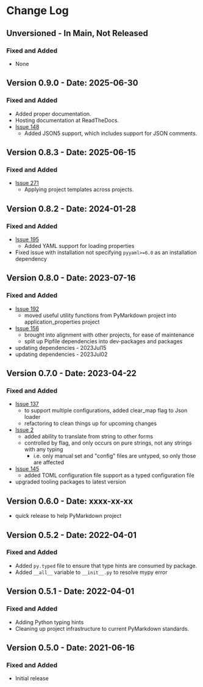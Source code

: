 # Change Log

## Unversioned - In Main, Not Released

<!--- pyml disable-next-line no-duplicate-heading-->
### Fixed and Added

- None

## Version 0.9.0 - Date: 2025-06-30

<!--- pyml disable-next-line no-duplicate-heading-->
### Fixed and Added

- Added proper documentation.
- Hosting documentation at ReadTheDocs.
- [Issue 148](https://github.com/jackdewinter/application_properties/issues/148)
    - Added JSON5 support, which includes support for JSON comments.

## Version 0.8.3 - Date: 2025-06-15

<!--- pyml disable-next-line no-duplicate-heading-->
### Fixed and Added

- [Issue 271](https://github.com/jackdewinter/application_properties/issues/271)
    - Applying project templates across projects.

## Version 0.8.2 - Date: 2024-01-28

<!--- pyml disable-next-line no-duplicate-heading-->
### Fixed and Added

- [Issue 195](https://github.com/jackdewinter/application_properties/issues/195)
    - Added YAML support for loading properties
- Fixed issue with installation not specifying `pyyaml>=6.0` as an installation dependency

## Version 0.8.0 - Date: 2023-07-16

<!--- pyml disable-next-line no-duplicate-heading-->
### Fixed and Added

- [Issue 192](https://github.com/jackdewinter/application_properties/issues/192)
    - moved useful utility functions from PyMarkdown project into application_properties
      project
- [Issue 156](https://github.com/jackdewinter/application_properties/issues/156)
    - brought into alignment with other projects, for ease of maintenance
    - split up Pipfile dependencies into dev-packages and packages
- updating dependencies - 2023Jul15
- updating dependencies - 2023Jul02

## Version 0.7.0 - Date: 2023-04-22

<!--- pyml disable-next-line no-duplicate-heading-->
### Fixed and Added

- [Issue 137](https://github.com/jackdewinter/application_properties/issues/137)
    - to support multiple configurations, added clear_map flag to Json loader
    - refactoring to clean things up for upcoming changes
- [Issue 2](https://github.com/jackdewinter/application_properties/issues/2)
    - added ability to translate from string to other forms
    - controlled by flag, and only occurs on pure strings, not any strings with
      any typing
        - i.e. only manual set and "config" files are untyped, so only those are
          affected
- [Issue 145](https://github.com/jackdewinter/application_properties/issues/145)
    - added TOML configuration file support as a typed configuration file
- upgraded tooling packages to latest version

## Version 0.6.0 - Date: xxxx-xx-xx

- quick release to help PyMarkdown project

## Version 0.5.2 - Date: 2022-04-01

<!--- pyml disable-next-line no-duplicate-heading-->
### Fixed and Added

- Added `py.typed` file to ensure that type hints are consumed by package.
- Added `__all__` variable to `__init__.py` to resolve mypy error

## Version 0.5.1 - Date: 2022-04-01

<!--- pyml disable-next-line no-duplicate-heading-->
### Fixed and Added

- Adding Python typing hints
- Cleaning up project infrastructure to current PyMarkdown standards.

## Version 0.5.0 - Date: 2021-06-16

<!--- pyml disable-next-line no-duplicate-heading-->
### Fixed and Added

- Initial release
